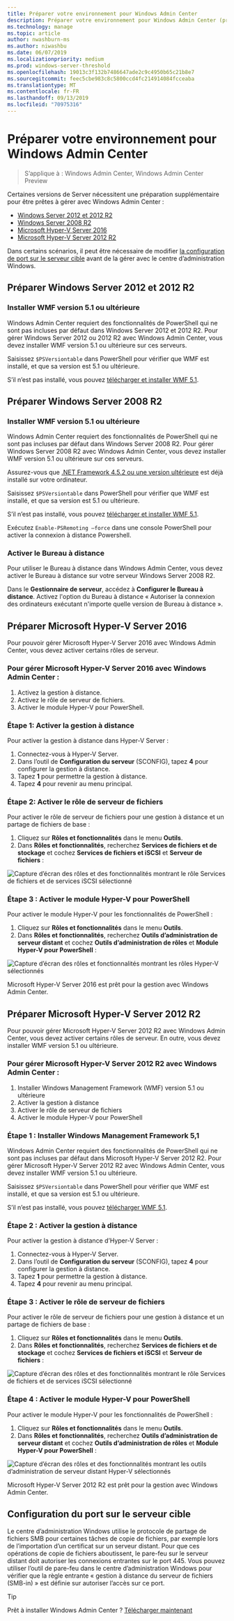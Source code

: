 ```yaml
---
title: Préparer votre environnement pour Windows Admin Center
description: Préparer votre environnement pour Windows Admin Center (projet Honolulu)
ms.technology: manage
ms.topic: article
author: nwashburn-ms
ms.author: niwashbu
ms.date: 06/07/2019
ms.localizationpriority: medium
ms.prod: windows-server-threshold
ms.openlocfilehash: 19013c3f132b7486647ade2c9c4950b65c21b8e7
ms.sourcegitcommit: feec5cbe983c8c5800ccd4fc214914084fcceaba
ms.translationtype: MT
ms.contentlocale: fr-FR
ms.lasthandoff: 09/13/2019
ms.locfileid: "70975316"
---
```

# <a name="prepare-your-environment-for-windows-admin-center"></a>Préparer votre environnement pour Windows Admin Center

> S’applique à : Windows Admin Center, Windows Admin Center Preview

Certaines versions de Server nécessitent une préparation supplémentaire pour être prêtes à gérer avec Windows Admin Center :

- [Windows Server 2012 et 2012 R2](#prepare-windows-server-2012-and-2012-r2)
- [Windows Server 2008 R2](#prepare-windows-server-2008-r2)
- [Microsoft Hyper-V Server 2016](#prepare-microsoft-hyper-v-server-2016)
- [Microsoft Hyper-V Server 2012 R2](#prepare-microsoft-hyper-v-server-2012-r2)

Dans certains scénarios, il peut être nécessaire de modifier [la configuration de port sur le serveur cible](#port-configuration-on-the-target-server) avant de la gérer avec le centre d’administration Windows.

## <a name="prepare-windows-server-2012-and-2012-r2"></a>Préparer Windows Server 2012 et 2012 R2

### <a name="install-wmf-version-51-or-higher"></a>Installer WMF version 5.1 ou ultérieure

Windows Admin Center requiert des fonctionnalités de PowerShell qui ne sont pas incluses par défaut dans Windows Server 2012 et 2012 R2. Pour gérer Windows Server 2012 ou 2012 R2 avec Windows Admin Center, vous devez installer WMF version 5.1 ou ultérieure sur ces serveurs.

Saisissez `$PSVersiontable` dans PowerShell pour vérifier que WMF est installé, et que sa version est 5.1 ou ultérieure.

S’il n’est pas installé, vous pouvez [télécharger et installer WMF 5.1](https://docs.microsoft.com/powershell/wmf/setup/install-configure).

## <a name="prepare-windows-server-2008-r2"></a>Préparer Windows Server 2008 R2

### <a name="install-wmf-version-51-or-higher"></a>Installer WMF version 5.1 ou ultérieure

Windows Admin Center requiert des fonctionnalités de PowerShell qui ne sont pas incluses par défaut dans Windows Server 2008 R2. Pour gérer Windows Server 2008 R2 avec Windows Admin Center, vous devez installer WMF version 5.1 ou ultérieure sur ces serveurs. 

Assurez-vous que [.NET Framework 4.5.2 ou une version ultérieure](https://docs.microsoft.com/dotnet/framework/install/on-windows-7) est déjà installé sur votre ordinateur.

Saisissez `$PSVersiontable` dans PowerShell pour vérifier que WMF est installé, et que sa version est 5.1 ou ultérieure.

S’il n’est pas installé, vous pouvez [télécharger et installer WMF 5.1](https://docs.microsoft.com/powershell/wmf/setup/install-configure).

Exécutez `Enable-PSRemoting –force` dans une console PowerShell pour activer la connexion à distance Powershell. 

### <a name="enable-remote-desktop"></a>Activer le Bureau à distance

Pour utiliser le Bureau à distance dans Windows Admin Center, vous devez activer le Bureau à distance sur votre serveur Windows Server 2008 R2.

Dans le **Gestionnaire de serveur**, accédez à **Configurer le Bureau à distance**. Activez l'option du Bureau à distance « Autoriser la connexion des ordinateurs exécutant n'importe quelle version de Bureau à distance ».

## <a name="prepare-microsoft-hyper-v-server-2016"></a>Préparer Microsoft Hyper-V Server 2016

Pour pouvoir gérer Microsoft Hyper-V Server 2016 avec Windows Admin Center, vous devez activer certains rôles de serveur.

### <a name="to-manage-microsoft-hyper-v-server-2016-with-windows-admin-center"></a>Pour gérer Microsoft Hyper-V Server 2016 avec Windows Admin Center :

1. Activez la gestion à distance.
2. Activez le rôle de serveur de fichiers.
3. Activer le module Hyper-V pour PowerShell.

### <a name="step-1-enable-remote-management"></a>**Étape 1:** Activer la gestion à distance

Pour activer la gestion à distance dans Hyper-V Server :

1. Connectez-vous à Hyper-V Server.
2. Dans l’outil de **Configuration du serveur** (SCONFIG), tapez **4** pour configurer la gestion à distance.
3. Tapez **1** pour permettre la gestion à distance.
4. Tapez **4** pour revenir au menu principal.

### <a name="step-2-enable-file-server-role"></a>**Étape 2:** Activer le rôle de serveur de fichiers

Pour activer le rôle de serveur de fichiers pour une gestion à distance et un partage de fichiers de base :

1. Cliquez sur **Rôles et fonctionnalités** dans le menu **Outils**.
2. Dans **Rôles et fonctionnalités**, recherchez **Services de fichiers et de stockage** et cochez **Services de fichiers et iSCSI** et **Serveur de fichiers** :

![Capture d’écran des rôles et des fonctionnalités montrant le rôle Services de fichiers et de services iSCSI sélectionné](../media/prepare-environment/c6c30b812d96afcc1edcdb6f52f0e13c.png)

### <a name="step-3-enable-hyper-v-module-for-powershell"></a>**Étape 3 :** Activer le module Hyper-V pour PowerShell

Pour activer le module Hyper-V pour les fonctionnalités de PowerShell :

1. Cliquez sur **Rôles et fonctionnalités** dans le menu **Outils**.
2. Dans **Rôles et fonctionnalités**, recherchez **Outils d’administration de serveur distant** et cochez **Outils d’administration de rôles** et **Module Hyper-V pour PowerShell** :

![Capture d’écran des rôles et fonctionnalités montrant les rôles Hyper-V sélectionnés](../media/prepare-environment/7ab0999602b7083733525bd0c1ba2747.png)

Microsoft Hyper-V Server 2016 est prêt pour la gestion avec Windows Admin Center.

## <a name="prepare-microsoft-hyper-v-server-2012-r2"></a>Préparer Microsoft Hyper-V Server 2012 R2

Pour pouvoir gérer Microsoft Hyper-V Server 2012 R2 avec Windows Admin Center, vous devez activer certains rôles de serveur.  En outre, vous devez installer WMF version 5.1 ou ultérieure.

### <a name="to-manage-microsoft-hyper-v-server-2012-r2-with-windows-admin-center"></a>Pour gérer Microsoft Hyper-V Server 2012 R2 avec Windows Admin Center :

1. Installer Windows Management Framework (WMF) version 5.1 ou ultérieure
2. Activer la gestion à distance
3. Activer le rôle de serveur de fichiers
4. Activer le module Hyper-V pour PowerShell

### <a name="step-1-install-windows-management-framework-51"></a>Étape 1 : Installer Windows Management Framework 5,1

Windows Admin Center requiert des fonctionnalités de PowerShell qui ne sont pas incluses par défaut dans Microsoft Hyper-V Server 2012 R2. Pour gérer Microsoft Hyper-V Server 2012 R2 avec Windows Admin Center, vous devez installer WMF version 5.1 ou ultérieure.

Saisissez `$PSVersiontable` dans PowerShell pour vérifier que WMF est installé, et que sa version est 5.1 ou ultérieure. 

S’il n’est pas installé, vous pouvez [télécharger WMF 5.1](https://docs.microsoft.com/powershell/wmf/setup/install-configure).

### <a name="step-2-enable-remote-management"></a>Étape 2 : Activer la gestion à distance

Pour activer la gestion à distance d’Hyper-V Server :

1. Connectez-vous à Hyper-V Server.
2. Dans l’outil de **Configuration du serveur** (SCONFIG), tapez **4** pour configurer la gestion à distance.
3. Tapez **1** pour permettre la gestion à distance.
4. Tapez **4** pour revenir au menu principal.

### <a name="step-3-enable-file-server-role"></a>Étape 3 : Activer le rôle de serveur de fichiers

Pour activer le rôle de serveur de fichiers pour une gestion à distance et un partage de fichiers de base :

1. Cliquez sur **Rôles et fonctionnalités** dans le menu **Outils**.
2. Dans **Rôles et fonctionnalités**, recherchez **Services de fichiers et de stockage** et cochez **Services de fichiers et iSCSI** et **Serveur de fichiers** :

![Capture d’écran des rôles et des fonctionnalités montrant le rôle Services de fichiers et de services iSCSI sélectionné](../media/prepare-environment/c6c30b812d96afcc1edcdb6f52f0e13c.png)

### <a name="step-4-enable-hyper-v-module-for-powershell"></a>Étape 4 : Activer le module Hyper-V pour PowerShell

Pour activer le module Hyper-V pour les fonctionnalités de PowerShell :

1. Cliquez sur **Rôles et fonctionnalités** dans le menu **Outils**.
2. Dans **Rôles et fonctionnalités**, recherchez **Outils d’administration de serveur distant** et cochez **Outils d’administration de rôles** et **Module Hyper-V pour PowerShell** :

![Capture d’écran des rôles et des fonctionnalités montrant les outils d’administration de serveur distant Hyper-V sélectionnés](../media/prepare-environment/7ab0999602b7083733525bd0c1ba2747.png)

Microsoft Hyper-V Server 2012 R2 est prêt pour la gestion avec Windows Admin Center.

## <a name="port-configuration-on-the-target-server"></a>Configuration du port sur le serveur cible

Le centre d’administration Windows utilise le protocole de partage de fichiers SMB pour certaines tâches de copie de fichiers, par exemple lors de l’importation d’un certificat sur un serveur distant. Pour que ces opérations de copie de fichiers aboutissent, le pare-feu sur le serveur distant doit autoriser les connexions entrantes sur le port 445.  Vous pouvez utiliser l’outil de pare-feu dans le centre d’administration Windows pour vérifier que la règle entrante « gestion à distance du serveur de fichiers (SMB-in) » est définie sur autoriser l’accès sur ce port.

> [!Tip]
> Prêt à installer Windows Admin Center ? [Télécharger maintenant](https://docs.microsoft.com/windows-server/manage/windows-admin-center/understand/windows-admin-center#download-now)
